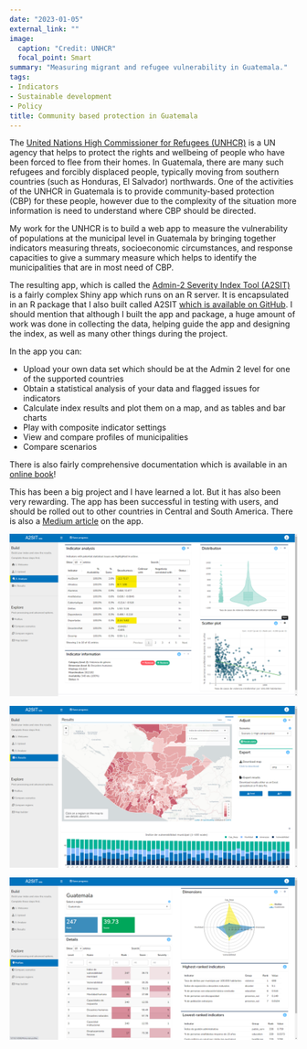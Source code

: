 ```yaml
---
date: "2023-01-05"
external_link: ""
image:
  caption: "Credit: UNHCR"
  focal_point: Smart
summary: "Measuring migrant and refugee vulnerability in Guatemala."
tags:
- Indicators
- Sustainable development
- Policy
title: Community based protection in Guatemala
---
```


The [United Nations High Commissioner for Refugees (UNHCR)](https://www.unhcr.org/) is a UN agency that helps to protect the rights and wellbeing of people who have been forced to flee from their homes. In Guatemala, there are many such refugees and forcibly displaced people, typically moving from southern countries (such as Honduras, El Salvador) northwards. One of the activities of the UNHCR in Guatemala is to provide community-based protection (CBP) for these people, however due to the complexity of the situation more information is need to understand where CBP should be directed.

My work for the UNHCR is to build a web app to measure the vulnerability of populations at the municipal level in Guatemala by bringing together indicators measuring threats, socioeconomic circumstances, and response capacities to give a summary measure which helps to identify the municipalities that are in most need of CBP.

The resulting app, which is called the [Admin-2 Severity Index Tool (A2SIT)](https://rstudio.unhcr.org/SeverityIndex/) is a fairly complex Shiny app which runs on an R server. It is encapsulated in an R package that I also built called A2SIT [which is available on GitHub](https://github.com/UNHCR-Guatemala/A2SIT). I should mention that although I built the app and package, a huge amount of work was done in collecting the data, helping guide the app and designing the index, as well as many other things during the project.

In the app you can:

-   Upload your own data set which should be at the Admin 2 level for one of the supported countries
-   Obtain a statistical analysis of your data and flagged issues for indicators
-   Calculate index results and plot them on a map, and as tables and bar charts
-   Play with composite indicator settings
-   View and compare profiles of municipalities
-   Compare scenarios

There is also fairly comprehensive documentation which is available in an [online book](https://unhcr-guatemala.github.io/A2SIT/book/index.html)!

This has been a big project and I have learned a lot. But it has also been very rewarding. The app has been successful in testing with users, and should be rolled out to other countries in Central and South America. There is also a [Medium article](https://medium.com/unhcr-innovation-service/everything-all-at-the-same-time-6f554c74f586) on the app.

![Data analysis](screenshot_2.png)

![Mapping and results](screenshot_3.png)

![Region profiles](screenshot_4.png)

